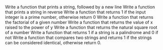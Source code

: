 Write a function that prints a string, followed by a new line
Write a function that prints a string in reverse
Write a function that returns 1 if the input integer is a prime number, otherwise return 0
Write a function that returns the factorial of a given number
Write a function that returns the value of x raised to the power of y
Write a function that returns the natural square root of a number
Write a function that returns 1 if a string is a palindrome and 0 if not
Write a function that compares two strings and returns 1 if the strings can be considered identical, otherwise return 0.
